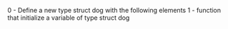 0 - Define a new type struct dog with the following elements
1 -  function that initialize a variable of type struct dog
